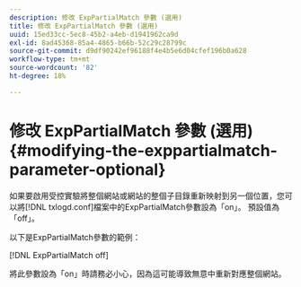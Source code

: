 ```yaml
---
description: 修改 ExpPartialMatch 參數 (選用)
title: 修改 ExpPartialMatch 參數 (選用)
uuid: 15ed33cc-5ec8-45b2-a4eb-d1941962ca9d
exl-id: 8ad45368-85a4-4865-b66b-52c29c28799c
source-git-commit: d9df90242ef96188f4e4b5e6d04cfef196b0a628
workflow-type: tm+mt
source-wordcount: '82'
ht-degree: 18%

---
```


# 修改 ExpPartialMatch 參數 (選用){#modifying-the-exppartialmatch-parameter-optional}

如果要啟用受控實驗將整個網站或網站的整個子目錄重新映射到另一個位置，您可以將[!DNL txlogd.conf]檔案中的ExpPartialMatch參數設為「on」。 預設值為「off」。

以下是ExpPartialMatch參數的範例：

[!DNL ExpPartialMatch off]

將此參數設為「on」時請務必小心，因為這可能導致無意中重新對應整個網站。
